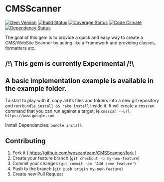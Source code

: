 # CMSScanner

[![Gem Version](https://badge.fury.io/rb/cms_scanner.svg)](https://badge.fury.io/rb/cms_scanner)
[![Build Status](https://img.shields.io/travis/wpscanteam/CMSScanner.svg)](https://travis-ci.org/wpscanteam/CMSScanner)
[![Coverage Status](https://img.shields.io/coveralls/wpscanteam/CMSScanner.svg)](https://coveralls.io/r/wpscanteam/CMSScanner)
[![Code Climate](https://api.codeclimate.com/v1/badges/b90b7f9f6982792ef8d6/maintainability)](https://codeclimate.com/github/wpscanteam/CMSScanner/maintainability)
[![Dependency Status](https://img.shields.io/gemnasium/wpscanteam/CMSScanner.svg)](https://gemnasium.com/wpscanteam/CMSScanner)

The goal of this gem is to provide a quick and easy way to create a CMS/WebSite Scanner by acting like a Framework and providing classes, formatters etc.

## /!\ This gem is currently Experimental /!\

## A basic implementation example is available in the example folder.

To start to play with it, copy all its files and folders into a new git repository and run `bundle install && rake install` inside it.
It will create a `cmsscan` command that you can run against a target, ie `cmsscan --url https://www.google.com`


Install Dependencies: `bundle install`

## Contributing

1. Fork it ( https://github.com/wpscanteam/CMSScanner/fork )
2. Create your feature branch (`git checkout -b my-new-feature`)
3. Commit your changes (`git commit -am 'Add some feature'`)
4. Push to the branch (`git push origin my-new-feature`)
5. Create new Pull Request
